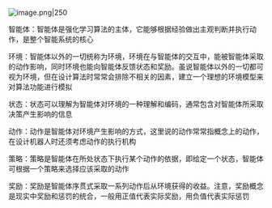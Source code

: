 ![image.png|250](https://s2.loli.net/2023/11/20/eNOjDy7hQK2LuAF.png)

智能体：智能体是强化学习算法的主体，它能够根据经验做出主观判断并执行动作，是整个智能系统的核心

环境：智能体以外的一切统称为环境，环境在与智能体的交互中，能被智能体采取的动作影响，同时环境也能向智能体反馈状态和奖励。虽说智能体以外的一切都可视为环境，但在设计算法时常常会排除不相关的因素，建立一个理想的环境模型来对算法功能进行模拟

状态：状态可以理解为智能体对环境的一种理解和编码，通常包含对智能体所采取决策产生影响的信息

动作：动作是智能体对环境产生影响的方式，这里说的动作常常指概念上的动作，在设计机器人时还须考虑动作的执行机构

策略：策略是智能体在所处状态下执行某个动作的依据，即给定一个状态，智能体可根据一个策略来选择应该采取的动作

奖励：奖励是智能体序贯式采取一系列动作后从环境获得的收益。注意，奖励概念是现实中奖励和惩罚的统合，一般用正值代表实际奖励，用负值代表实际惩罚
